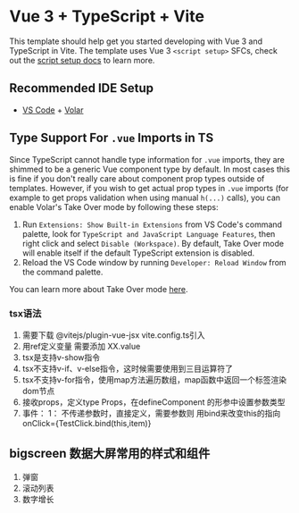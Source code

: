 # Vue 3 + TypeScript + Vite

This template should help get you started developing with Vue 3 and TypeScript in Vite. The template uses Vue 3 `<script setup>` SFCs, check out the [script setup docs](https://v3.vuejs.org/api/sfc-script-setup.html#sfc-script-setup) to learn more.

## Recommended IDE Setup

- [VS Code](https://code.visualstudio.com/) + [Volar](https://marketplace.visualstudio.com/items?itemName=Vue.volar)

## Type Support For `.vue` Imports in TS

Since TypeScript cannot handle type information for `.vue` imports, they are shimmed to be a generic Vue component type by default. In most cases this is fine if you don't really care about component prop types outside of templates. However, if you wish to get actual prop types in `.vue` imports (for example to get props validation when using manual `h(...)` calls), you can enable Volar's Take Over mode by following these steps:

1. Run `Extensions: Show Built-in Extensions` from VS Code's command palette, look for `TypeScript and JavaScript Language Features`, then right click and select `Disable (Workspace)`. By default, Take Over mode will enable itself if the default TypeScript extension is disabled.
2. Reload the VS Code window by running `Developer: Reload Window` from the command palette.

You can learn more about Take Over mode [here](https://github.com/johnsoncodehk/volar/discussions/471).

### tsx语法
1. 需要下载 @vitejs/plugin-vue-jsx  vite.config.ts引入
2. 用ref定义变量 需要添加 XX.value
3. tsx是支持v-show指令
4. tsx不支持v-if、v-else指令，这时候需要使用到三目运算符了
5. tsx不支持v-for指令，使用map方法遍历数组，map函数中返回一个标签渲染dom节点
6. 接收props，定义type Props，在defineComponent 的形参中设置参数类型
7. 事件： 1： 不传递参数时，直接定义，需要参数则 用bind来改变this的指向 onClick={TestClick.bind(this,item)}

## bigscreen 数据大屏常用的样式和组件
1. 弹窗
2. 滚动列表
3. 数字增长